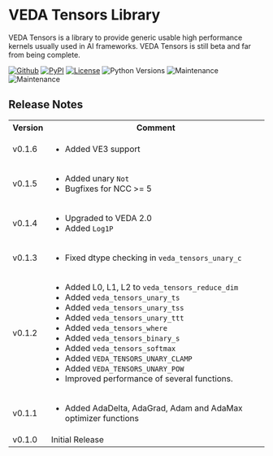 # VEDA Tensors Library

VEDA Tensors is a library to provide generic usable high performance kernels
usually used in AI frameworks. VEDA Tensors is still beta and far from being
complete.

[![Github](https://img.shields.io/github/v/tag/sx-aurora/veda-tensors?display_name=tag&sort=semver)](https://github.com/sx-aurora/veda)
[![PyPI](https://img.shields.io/pypi/v/veda-tensors)](https://pypi.org/project/veda-tensors)
[![License](https://img.shields.io/pypi/l/veda-tensors)](https://pypi.org/project/veda-tensors)
![Python Versions](https://img.shields.io/pypi/pyversions/veda-tensors)
![Maintenance](https://img.shields.io/badge/Maintained%3F-yes-green.svg)
![Maintenance](https://img.shields.io/pypi/dm/veda-tensors)

## Release Notes
<table>
<tr><th>Version</th><th>Comment</th></tr>

<tr><td>v0.1.6</td><td>
<ul>
	<li>Added VE3 support</li>
</ul>
</td></tr>

<tr><td>v0.1.5</td><td>
<ul>
	<li>Added unary <code>Not</code></li>
	<li>Bugfixes for NCC >= 5</li>
</ul>
</td></tr>

<tr><td>v0.1.4</td><td>
<ul>
	<li>Upgraded to VEDA 2.0</li>
	<li>Added <code>Log1P</code></li>
</ul>
</td></tr>

<tr><td>v0.1.3</td><td>
<ul>
	<li>Fixed dtype checking in <code>veda_tensors_unary_c</code></li>
</ul>
</td></tr>

<tr><td>v0.1.2</td><td>
<ul>
	<li>Added L0, L1, L2 to <code>veda_tensors_reduce_dim</code></li>
	<li>Added <code>veda_tensors_unary_ts</code></li>
	<li>Added <code>veda_tensors_unary_tss</code></li>
	<li>Added <code>veda_tensors_unary_ttt</code></li>
	<li>Added <code>veda_tensors_where</code></li>
	<li>Added <code>veda_tensors_binary_s</code></li>
	<li>Added <code>veda_tensors_softmax</code></li>
	<li>Added <code>VEDA_TENSORS_UNARY_CLAMP</code></li>
	<li>Added <code>VEDA_TENSORS_UNARY_POW</code></li>
	<li>Improved performance of several functions.</li>
</ul>
</td></tr>

<tr><td>v0.1.1</td><td>
<ul>
	<li>Added AdaDelta, AdaGrad, Adam and AdaMax optimizer functions</li>
</ul>
</td></tr>

<tr><td>v0.1.0</td><td>
Initial Release
</td></tr>

</table>
